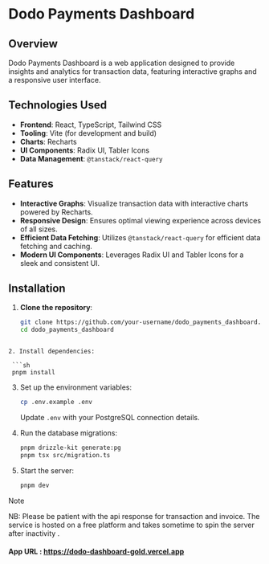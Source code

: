 # Dodo Payments Dashboard

## Overview

Dodo Payments Dashboard is a web application designed to provide insights and analytics for transaction data, featuring interactive graphs and a responsive user interface.

## Technologies Used

- **Frontend**: React, TypeScript, Tailwind CSS
- **Tooling**: Vite (for development and build)
- **Charts**: Recharts
- **UI Components**: Radix UI, Tabler Icons
- **Data Management**: `@tanstack/react-query`

## Features

- **Interactive Graphs**: Visualize transaction data with interactive charts powered by Recharts.
- **Responsive Design**: Ensures optimal viewing experience across devices of all sizes.
- **Efficient Data Fetching**: Utilizes `@tanstack/react-query` for efficient data fetching and caching.
- **Modern UI Components**: Leverages Radix UI and Tabler Icons for a sleek and consistent UI.

## Installation

1. **Clone the repository**:

   ```bash
   git clone https://github.com/your-username/dodo_payments_dashboard.git
   cd dodo_payments_dashboard
   ```

````

2. Install dependencies:

 ```sh
 pnpm install
````

3. Set up the environment variables:

   ```sh
   cp .env.example .env
   ```

   Update `.env` with your PostgreSQL connection details.

4. Run the database migrations:

   ```sh
   pnpm drizzle-kit generate:pg
   pnpm tsx src/migration.ts
   ```

5. Start the server:
   ```sh
   pnpm dev
   ```

> [!NOTE]  
> NB: Please be patient with the api response for transaction and invoice. The service is hosted on a free platform and takes sometime to spin the server after inactivity .

#### App URL : https://dodo-dashboard-gold.vercel.app
